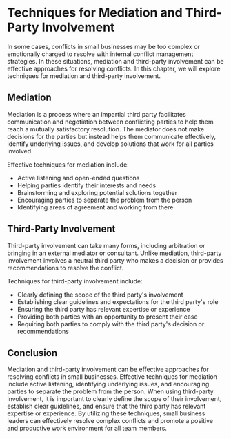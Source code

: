 Techniques for Mediation and Third-Party Involvement
======================================================================================================

In some cases, conflicts in small businesses may be too complex or emotionally charged to resolve with internal conflict management strategies. In these situations, mediation and third-party involvement can be effective approaches for resolving conflicts. In this chapter, we will explore techniques for mediation and third-party involvement.

Mediation
---------

Mediation is a process where an impartial third party facilitates communication and negotiation between conflicting parties to help them reach a mutually satisfactory resolution. The mediator does not make decisions for the parties but instead helps them communicate effectively, identify underlying issues, and develop solutions that work for all parties involved.

Effective techniques for mediation include:

* Active listening and open-ended questions
* Helping parties identify their interests and needs
* Brainstorming and exploring potential solutions together
* Encouraging parties to separate the problem from the person
* Identifying areas of agreement and working from there

Third-Party Involvement
-----------------------

Third-party involvement can take many forms, including arbitration or bringing in an external mediator or consultant. Unlike mediation, third-party involvement involves a neutral third party who makes a decision or provides recommendations to resolve the conflict.

Techniques for third-party involvement include:

* Clearly defining the scope of the third party's involvement
* Establishing clear guidelines and expectations for the third party's role
* Ensuring the third party has relevant expertise or experience
* Providing both parties with an opportunity to present their case
* Requiring both parties to comply with the third party's decision or recommendations

Conclusion
----------

Mediation and third-party involvement can be effective approaches for resolving conflicts in small businesses. Effective techniques for mediation include active listening, identifying underlying issues, and encouraging parties to separate the problem from the person. When using third-party involvement, it is important to clearly define the scope of their involvement, establish clear guidelines, and ensure that the third party has relevant expertise or experience. By utilizing these techniques, small business leaders can effectively resolve complex conflicts and promote a positive and productive work environment for all team members.
